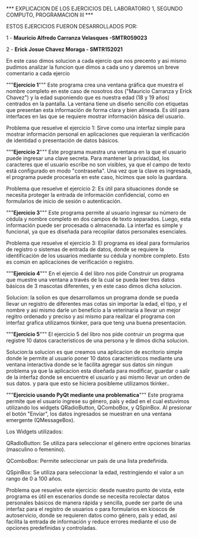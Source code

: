 *** EXPLICACION DE LOS EJERCICIOS DEL LABORATORIO 1, SEGUNDO COMPUTO, PROGRAMACION III ***

ESTOS EJERCICIOS FUERON DESARROLLADOS POR:

1 - **Mauricio Alfredo Carranza Velasques -SMTR059023**

2 - **Erick Josue Chavez Moraga - SMTR152021**

En este caso dimos solucion a cada ejercio que nos precento y asi mismo pudimos analizar la funcion que dimos a cada uno y daremos un breve comentario a cada ejercio

"""**Ejercicio 1**"""  Este programa crea una ventana gráfica que muestra el nombre completo en este caso de nosotros dos ("Mauricio Carranza y Erick Chavez") y la edad suponiendo que es nuestra edad (18 y 19 años) centrados en la pantalla. La ventana tiene un diseño sencillo con etiquetas que presentan esta información de forma clara y bien alineada. Es útil para interfaces en las que se requiere mostrar información básica del usuario.

Problema que resuelve el ejercicio 1:
Sirve como una interfaz simple para mostrar información personal en aplicaciones que requieran la verificación de identidad o presentación de datos básicos.

"""**Ejercicio 2**"""  Este programa muestra una ventana en la que el usuario puede ingresar una clave secreta. Para mantener la privacidad, los caracteres que el usuario escribe no son visibles, ya que el campo de texto está configurado en modo "contraseña". Una vez que la clave es ingresada, el programa puede procesarla en este caso, hicimos que solo la guardara.

Problema que resuelve el ejercicio 2:
Es útil para situaciones donde se necesita proteger la entrada de información confidencial, como en formularios de inicio de sesión o autenticación.

"""**Ejercicio 3**"""  Este programa permite al usuario ingresar su número de cédula y nombre completo en dos campos de texto separados. Luego, esta información puede ser procesada o almacenada. La interfaz es simple y funcional, ya que es diseñada para recopilar datos personales esenciales.

Problema que resuelve el ejercicio 3:
El programa es ideal para formularios de registro o sistemas de entrada de datos, donde se requiere la identificación de los usuarios mediante su cédula y nombre completo. Esto es común en aplicaciones de verificación o registro.

"""**Ejercicio 4**""" En el ejercio 4 del libro nos pide Construir un programa que muestre una ventana a través de la cual se pueda leer tres datos básicos de 3 mascotas diferentes, y en este caso dimos dicha solucion.

Solucion: la solion es que desarrollamos un programa donde se pueda llevar un registro de diferentes mas cotas sin importar la edad, el tipo, y  el nombre y asi mismo darle un beneficio a la veterinaria a llevar un mejor regitro ordenado y preciso y asi mismo para realizar el programa con interfaz grafica utilizamos tkinker, para que teng una buena presentacion.

"""**Ejercicio 5**""" El ejercicio 5 del libro nos pide contruir un progrma que registre 10 datos caracteristicos de una persona y le dimos dicha solucion.

Solucion:la solucion es que creamos una aplicacion de escritorio simple donde le permite al usuario poner 10 datos caracteristicos mediante una ventana interactiva donde se le facilita agregar sus datos sin ningun problema ya que la aplicacion esta diseñada para modificar, guardar o salir de la interfaz donde se encuentre el usuario y asi mismo llevar un orden de sus datos. y para que esto se hiciera posibleme utilizamos tkinker..

"""**Ejercicio usando PyQt mediante una problematica**""" Este programa permite que el usuario ingrese su género, país y edad en el cual estuvimos utilizando los widgets QRadioButton, QComboBox, y QSpinBox. Al presionar el botón "Enviar", los datos ingresados se muestran en una ventana emergente (QMessageBox).

Los Widgets utilizados:

QRadioButton: Se utiliza para seleccionar el género entre opciones binarias (masculino o femenino).

QComboBox: Permite seleccionar un país de una lista predefinida.

QSpinBox: Se utiliza para seleccionar la edad, restringiendo el valor a un rango de 0 a 100 años.

Problema que resuelve este ejercicio: desde nuestro punto de vista, este programa es útil en escenarios donde se necesita recolectar datos personales básicos de manera rápida y sencilla, puede ser parte de una interfaz para el registro de usuarios o para formularios en kioscos de autoservicio, donde se requieren datos como género, país y edad, asi facilita la entrada de información y reduce errores mediante el uso de opciones predefinidas y controladas.
